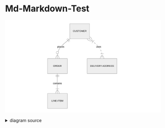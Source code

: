 
# Md-Markdown-Test


![rendered image description](test/demo/to/imageA.png)

<details>
  <summary>diagram source</summary>
  This details block is collapsed by default when viewed in GitHub.
  This hides the mermaid graph definition, while the rendered image
  linked above is shown.
  The details tag has to follow the image tag. (newlines allowed)

```mermaid
graph LR 
    A[Christmas] -->|Get money| B(Go shopping) 
    B --> C{Let me think} 
    C -->|One| D[Laptop] 
    C -->|Two| E[iPhone] 
    C -->|Three| F[fa:fa-car Car]
```     
```mermaid
erDiagram
    CUSTOMER ||--o{ ORDER : places
    ORDER ||--|{ LINE-ITEM : contains
    CUSTOMER }|..|{ DELIVERY-ADDRESS : uses
```   
  
</details>



